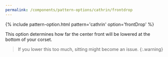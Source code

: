 ```yaml
---
permalink: /components/pattern-options/cathrin/frontdrop
---
```

{% include pattern-option.html pattern='cathrin' option='frontDrop' %}

This option determines how far the center front will be lowered at the bottom of your corset.

> If you lower this too much, sitting might become an issue.
{:.warning}
